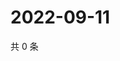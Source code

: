 # 2022-09-11

共 0 条

<!-- BEGIN WEIBO -->
<!-- 最后更新时间 Sun Sep 11 2022 19:14:28 GMT+0800 (China Standard Time) -->

<!-- END WEIBO -->
